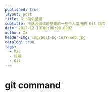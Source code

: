 ```yaml
---
published: true
layout: post
title: Git指令整理
subtitle: 不适合阅读的整理的一些个人常用的 Git 指令
date: 2017-12-10T00:00:00.000Z
author: Zx
header-img: img/post-bg-ios9-web.jpg
catalog: true
tags:
  - Mac
  - 终端
  - Git
---
```


# git command 